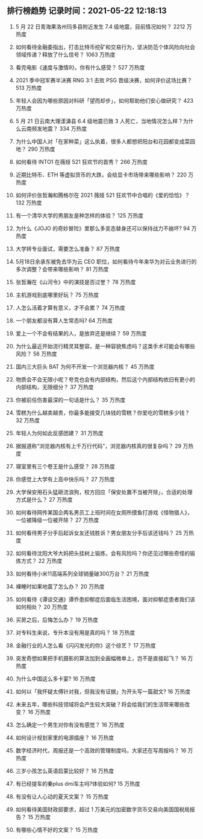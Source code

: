 
## 排行榜趋势 记录时间：2021-05-22 12:18:13
  
  1. 5 月 22 日青海果洛州玛多县附近发生 7.4 级地震，目前情况如何？ 2212 万热度
    
  2. 如何看待金融委指出，打击比特币挖矿和交易行为，坚决防范个体风险向社会领域传递？释放了什么信号？ 1063 万热度
    
  3. 看完电影《速度与激情9》，你有什么感受？ 527 万热度
    
  4. 2021 季中冠军赛半决赛 RNG 3:1 击败 PSG 晋级决赛，如何评价这场比赛？ 513 万热度
    
  5. 年轻人会因为哪些原因对科研「望而却步」，如何帮助他们安心做研究？ 423 万热度
    
  6. 5 月 21 日云南大理漾濞县 6.4 级地震已致 3 人死亡，当地情况怎么样？为什么云南频发地震？ 334 万热度
    
  7. 为什么中国人对「在家种菜」这么执着，很多人都想把阳台和花园都变成菜园地？ 290 万热度
    
  8. 如何看待 INTO1 在薇娅 521 狂欢节的首秀？ 266 万热度
    
  9. 近期比特币、ETH 等虚拟货币的大跌，会给显卡市场带来哪些影响？ 220 万热度
    
  10. 如何评价张哲瀚和腾格尔在 2021 薇娅 521 狂欢节中合唱的《爱的恰恰》？ 132 万热度
    
  11. 有一个清华大学的男朋友是种怎样的体验？ 125 万热度
    
  12. 为什么《JOJO 的奇妙冒险》里那么多变态替身还可以保持战力不崩坏? 94 万热度
    
  13. 大学转专业面试，需要怎么准备？ 87 万热度
    
  14. 5月18日余承东被免去华为云 CEO 职位，如何看待今年来华为对云业务进行的多次调整？会带来哪些影响？ 81 万热度
    
  15. 张哲瀚在《山河令》中的演技是否过誉？ 78 万热度
    
  16. 主机游戏到底哪里好玩？ 75 万热度
    
  17. 人怎么活着才算有意义，才不会累？ 74 万热度
    
  18. 一个朋友都没有算人生常态吗? 64 万热度
    
  19. 爱上一个不会有结果的人，是放弃还是继续？ 59 万热度
    
  20. 为什么最近开始流行精灵耳整容，是一种容貌焦虑吗？这类手术可能会有哪些风险？ 56 万热度
    
  21. 国内三大巨头 BAT 为何不开发一个浏览器内核？ 45 万热度
    
  22. 物质会不会无限小呢？夸克也会有内部结构，然后这个内部结构依旧有更小的内部结构，无限细分？ 37 万热度
    
  23. 你被前任伤害最深的一句话是什么？ 35 万热度
    
  24. 雪糕为什么越卖越贵，你最多能接受几块钱的雪糕？你爱吃的雪糕多少钱？ 32 万热度
    
  25. 年轻人为何如此反感团建？ 31 万热度
    
  26. 据报道称“浏览器内核有上千万行代码”，浏览器内核真的很复杂吗？ 29 万热度
    
  27. 寝室里有三个卷王是什么感受？ 28 万热度
    
  28. 你感觉上大学有上高中快乐吗？ 27 万热度
    
  29. 大学保安用石头猛砸流浪狗，校方回应「保安处置不当被开除」，合适的处理方式是什么？ 27 万热度
    
  30. 如何看待网传某国企两名男员工上班时间在女厕所摸鱼打游戏《怪物猎人》，一位被降级一位被开除？ 27 万热度
    
  31. 如何看待男子分手后起诉女友还钱胜诉？男女朋友分手后该还钱吗？ 25 万热度
    
  32. 如何看待沈阳大爷大妈把头挂树上锻炼，会有风险吗？你还见过哪些奇怪的锻炼方式？ 22 万热度
    
  33. 如何看待小米11高端系列全球销量破300万台？ 21 万热度
    
  34. 裸睡时如果地震了怎么办？ 20 万热度
    
  35. 如何看待《谭谈交通》谭乔患抑郁症后面临生活困境，面对抑郁症患者我们该如何相处？ 20 万热度
    
  36. 买房之后，后悔怎么办？ 19 万热度
    
  37. 对专科生来说，专升本没有用是真的吗？ 18 万热度
    
  38. 金融行业的人怎么看《闪闪发光的你》这个综艺？ 17 万热度
    
  39. 突发奇想如果把手机摄影的算法加到全画幅微单上，岂不是直接起飞？ 16 万热度
    
  40. 为什么中国这么多卡宴? 16 万热度
    
  41. 如何以「我怀疑太傅针对我，但我没有证据」为开头写一篇甜文? 16 万热度
    
  42. 未来五年，哪些科技领域将会产生较大突破？将会给我们的生活带来哪些改变？ 16 万热度
    
  43. 怎么确定一个男生对你有没有感觉？ 16 万热度
    
  44. 如何设计规划家里的电源插座？ 16 万热度
    
  45. 数字经济时代，周报还是一个高效的管理制度吗，大家还在写周报吗？ 16 万热度
    
  46. 三岁小孩怎么英语启蒙比较好？ 16 万热度
    
  47. 有已经提车的秦plus dmi车主吗?体验如何? 15 万热度
    
  48. 有没有让人心动的夏天文案？ 15 万热度
    
  49. 如何看待美国财政部要求，超过 1 万美元的加密数字货币交易向美国国税局报告？ 15 万热度
    
  50. 有哪些心情不好的文案？ 15 万热度
    